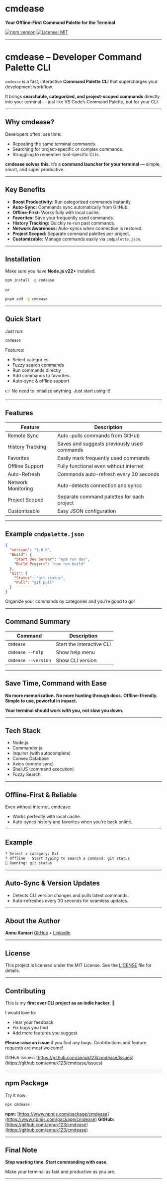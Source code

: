 # cmdease

**Your Offline-First Command Palette for the Terminal**

[![npm version](https://img.shields.io/npm/v/cmdease.svg)](https://www.npmjs.com/package/cmdease)
[![License: MIT](https://img.shields.io/badge/License-MIT-green.svg)](LICENSE)

---

# cmdease – Developer Command Palette CLI

`cmdease` is a fast, interactive **Command Palette CLI** that supercharges your development workflow.

It brings **searchable, categorized, and project-scoped commands** directly into your terminal — just like VS Code’s Command Palette, but for your CLI.

---

## Why cmdease?

Developers often lose time:

* Repeating the same terminal commands.
* Searching for project-specific or complex commands.
* Struggling to remember tool-specific CLIs.

**cmdease solves this.**
It’s a **command launcher for your terminal** — simple, smart, and super productive.

---

## Key Benefits

* **Boost Productivity:** Run categorized commands instantly.
* **Auto-Sync:** Commands sync automatically from GitHub.
* **Offline-First:** Works fully with local cache.
* **Favorites:** Save your frequently used commands.
* **History Tracking:** Quickly re-run past commands.
* **Network Awareness:** Auto-syncs when connection is restored.
* **Project Scoped:** Separate command palettes per project.
* **Customizable:** Manage commands easily via `cmdpalette.json`.

---

##  Installation

Make sure you have **Node.js v22+** installed.

```bash
npm install -g cmdease
```

or

```bash
pnpm add -g cmdease
```

---

##  Quick Start

Just run:

```bash
cmdease
```

Features:

* Select categories
* Fuzzy search commands
* Run commands directly
* Add commands to favorites
* Auto-sync & offline support

👉 No need to initialize anything. Just start using it!

---

## Features

| Feature               | Description                                 |
| --------------------- | ------------------------------------------- |
|  Remote Sync        | Auto-pulls commands from GitHub             |
|  History Tracking   | Saves and suggests previously used commands |
|  Favorites           | Easily mark frequently used commands        |
|  Offline Support    | Fully functional even without internet      |
|  Auto-Refresh       | Commands auto-refresh every 30 seconds      |
|  Network Monitoring | Auto-detects connection and syncs           |
|  Project Scoped    | Separate command palettes for each project  |
|  Customizable       | Easy JSON configuration                     |

---

## Example `cmdpalette.json`

```json
{
  "version": "1.0.0",
  "Build": {
    "Start Dev Server": "npm run dev",
    "Build Project": "npm run build"
  },
  "Git": {
    "Status": "git status",
    "Pull": "git pull"
  }
}
```

 Organize your commands by categories and you’re good to go!

---

##  Command Summary

| Command             | Description               |
| ------------------- | ------------------------- |
| `cmdease`           | Start the interactive CLI |
| `cmdease --help`    | Show help menu            |
| `cmdease --version` | Show CLI version          |

---

##  Save Time, Command with Ease

 **No more memorization.**
 **No more hunting through docs.**
 **Offline-friendly.**
 **Simple to use, powerful in impact.**

**Your terminal should work *with* you, not slow you down.**

---

##  Tech Stack

* Node.js
* Commander.js
* Inquirer (with autocomplete)
* Convex Database
* Axios (remote sync)
* ShellJS (command execution)
* Fuzzy Search

---

##  Offline-First & Reliable

Even without internet, cmdease:

* Works perfectly with local cache.
* Auto-syncs history and favorites when you're back online.

---

## Example

```bash
? Select a category: Git
? Offline - Start typing to search a command: git status
🚀 Running: git status
```
---

## Auto-Sync & Version Updates

* Detects CLI version changes and pulls latest commands.
* Auto-refreshes every 30 seconds for seamless updates.

---

## About the Author

**Annu Kumari**
[GitHub](https://github.com/annuk123) • [LinkedIn](https://www.linkedin.com/in/annu-kumari-540337237/)

---

## License

This project is licensed under the MIT License. See the [LICENSE](LICENSE) file for details.

---

##  Contributing

This is my **first ever CLI project as an indie hacker.** 🎉

I would love to:

* Hear your feedback
* Fix bugs you find
* Add more features you suggest

 **Please raise an issue** if you find any bugs.
 Contributions and feature requests are most welcome!

GitHub Issues: [https://github.com/annuk123/cmdease/issues](https://github.com/annuk123/cmdease/issues)

---

## npm Package

Try it now:

```bash
npx cmdease
```

 **npm:** [https://www.npmjs.com/package/cmdease](https://www.npmjs.com/package/cmdease)
 **GitHub:** [https://github.com/annuk123/cmdease](https://github.com/annuk123/cmdease)

---

##  Final Note

**Stop wasting time. Start commanding with ease.**

Make your terminal as fast and productive as you are. 

---
